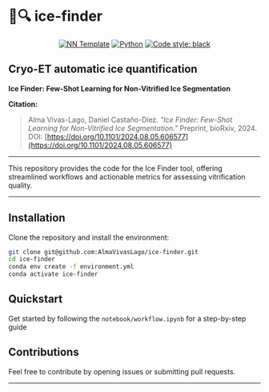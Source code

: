 # 🧊🔍 ice-finder

<p align="center"> <a href="https://github.com/grok-ai/nn-template"><img alt="NN Template" src="https://shields.io/badge/nn--template-0.4.0-emerald?style=flat&labelColor=gray"></a> <a href="https://www.python.org/downloads/"><img alt="Python" src="https://img.shields.io/badge/python-3.10-blue.svg"></a> <a href="https://black.readthedocs.io/en/stable/"><img alt="Code style: black" src="https://img.shields.io/badge/code%20style-black-000000.svg"></a> </p>

**Cryo-ET automatic ice quantification**
---

**Ice Finder: Few-Shot Learning for Non-Vitrified Ice Segmentation**  

**Citation:**  
> Alma Vivas-Lago, Daniel Castaño-Díez. *"Ice Finder: Few-Shot Learning for Non-Vitrified Ice Segmentation."* Preprint, bioRxiv, 2024.  
> DOI: [https://doi.org/10.1101/2024.08.05.606577](https://doi.org/10.1101/2024.08.05.606577)

---

This repository provides the code for the Ice Finder tool, offering streamlined workflows and actionable metrics for assessing vitrification quality.

---

## Installation

Clone the repository and install the environment:

```bash
git clone git@github.com:AlmaVivasLago/ice-finder.git
cd ice-finder
conda env create -f environment.yml
conda activate ice-finder

```

## Quickstart
Get started by following the `notebook/workflow.ipynb` for a step-by-step guide

##  Contributions
Feel free to contribute by opening issues or submitting pull requests.

---
